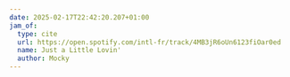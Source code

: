 ```yaml
---
date: 2025-02-17T22:42:20.207+01:00
jam_of:
  type: cite
  url: https://open.spotify.com/intl-fr/track/4MB3jR6oUn6123fiOar0ed
  name: Just a Little Lovin'
  author: Mocky
---
```

